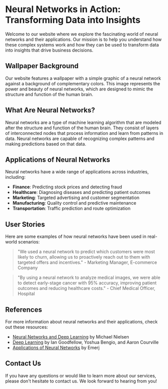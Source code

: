<!--font:Creepster-->

# Neural Networks in Action: Transforming Data into Insights

Welcome to our website where we explore the fascinating world of neural networks and their applications. Our mission is to help you understand how these complex systems work and how they can be used to transform data into insights that drive business decisions.

## Wallpaper Background

Our website features a wallpaper with a simple graphic of a neural network against a background of complementary colors. This image represents the power and beauty of neural networks, which are designed to mimic the structure and function of the human brain.

## What Are Neural Networks?

Neural networks are a type of machine learning algorithm that are modeled after the structure and function of the human brain. They consist of layers of interconnected nodes that process information and learn from patterns in data. Neural networks are capable of recognizing complex patterns and making predictions based on that data.

## Applications of Neural Networks

Neural networks have a wide range of applications across industries, including:

- **Finance**: Predicting stock prices and detecting fraud
- **Healthcare**: Diagnosing diseases and predicting patient outcomes
- **Marketing**: Targeted advertising and customer segmentation
- **Manufacturing**: Quality control and predictive maintenance
- **Transportation**: Traffic prediction and route optimization

## User Stories

Here are some examples of how neural networks have been used in real-world scenarios:

> "We used a neural network to predict which customers were most likely to churn, allowing us to proactively reach out to them with targeted offers and incentives." - Marketing Manager, E-commerce Company

> "By using a neural network to analyze medical images, we were able to detect early-stage cancer with 95% accuracy, improving patient outcomes and reducing healthcare costs." - Chief Medical Officer, Hospital

## References

For more information about neural networks and their applications, check out these resources:

- [Neural Networks and Deep Learning](http://neuralnetworksanddeeplearning.com/) by Michael Nielsen
- [Deep Learning](https://www.deeplearningbook.org/) by Ian Goodfellow, Yoshua Bengio, and Aaron Courville
- [Applications of Neural Networks](https://emerj.com/ai-sector-overviews/machine-learning-applications-in-finance-a-primer/) by Emerj

## Contact Us

If you have any questions or would like to learn more about our services, please don't hesitate to contact us. We look forward to hearing from you!

<!--

Write me content for website with wallpaper which alt text is:

"A wallpaper with a simple graphic of a neural network, against a background of complementary colors."

The name/title of the page should not be 1:1 copy of the alt text but rather a real content of the website which is using this wallpaper.

- Use markdown format 
- Start with heading
- Heading should be short and concise
- The content should look like a real website 
- The website should not be about the wallpaper, wallpaper is just a related background
- Heading should be contain work "wallpaper" or "background"
- Include real sections like references, contact, user stories, etc. use things relevant to the page purpose.
- Feel free to use structure like headings, bullets, numbering, blockquotes, paragraphs, horizontal lines, etc.
- You can use formatting like bold or _italic_
- You can include UTF-8 emojis
- Links should be only #hash anchors (and you can refer to the document itself)
- Do not include images


---


# Neural Networks in Action: Transforming Data into Insights

Welcome to our website where we explore the fascinating world of neural networks and their applications. Our mission is to help you understand how these complex systems work and how they can be used to transform data into insights that drive business decisions.

## Wallpaper Background

Our website features a wallpaper with a simple graphic of a neural network against a background of complementary colors. This image represents the power and beauty of neural networks, which are designed to mimic the structure and function of the human brain.

## What Are Neural Networks?

Neural networks are a type of machine learning algorithm that are modeled after the structure and function of the human brain. They consist of layers of interconnected nodes that process information and learn from patterns in data. Neural networks are capable of recognizing complex patterns and making predictions based on that data.

## Applications of Neural Networks

Neural networks have a wide range of applications across industries, including:

- **Finance**: Predicting stock prices and detecting fraud
- **Healthcare**: Diagnosing diseases and predicting patient outcomes
- **Marketing**: Targeted advertising and customer segmentation
- **Manufacturing**: Quality control and predictive maintenance
- **Transportation**: Traffic prediction and route optimization

## User Stories

Here are some examples of how neural networks have been used in real-world scenarios:

> "We used a neural network to predict which customers were most likely to churn, allowing us to proactively reach out to them with targeted offers and incentives." - Marketing Manager, E-commerce Company

> "By using a neural network to analyze medical images, we were able to detect early-stage cancer with 95% accuracy, improving patient outcomes and reducing healthcare costs." - Chief Medical Officer, Hospital

## References

For more information about neural networks and their applications, check out these resources:

- [Neural Networks and Deep Learning](http://neuralnetworksanddeeplearning.com/) by Michael Nielsen
- [Deep Learning](https://www.deeplearningbook.org/) by Ian Goodfellow, Yoshua Bengio, and Aaron Courville
- [Applications of Neural Networks](https://emerj.com/ai-sector-overviews/machine-learning-applications-in-finance-a-primer/) by Emerj

## Contact Us

If you have any questions or would like to learn more about our services, please don't hesitate to contact us. We look forward to hearing from you!

-->

